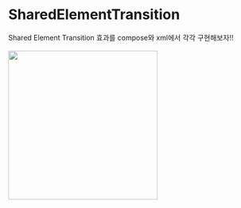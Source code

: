 # SharedElementTransition
Shared Element Transition 효과를 compose와 xml에서 각각 구현해보자!!
<br><br>
<img width="300" src="https://github.com/Lee-Jun-Young/SharedElementTransition/assets/47595801/e82465b4-6a3c-4ea5-8ab9-b67b95215566">
